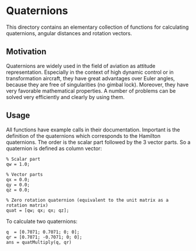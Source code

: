 # Quaternions

This directory contains an elementary collection of functions for calculating quaternions, angular distances and rotation vectors.

## Motivation

Quaternions are widely used in the field of aviation as attitude representation.
Especially in the context of high dynamic control or in transformation aircraft, they have great advantages over Euler angles, because they are free of singularities (no gimbal lock). Moreover, they have very favorable mathematical properties. A number of problems can be solved very efficiently and clearly by using them.

## Usage

All functions have example calls in their documentation.
Important is the definition of the quaternions which corresponds to the Hamilton quaternions. The order is the scalar part followed by the 3 vector parts. So a quaternion is defined as column vector:

    % Scalar part 
    qw = 1.0;

    % Vector parts
    qx = 0.0;
    qy = 0.0;
    qz = 0.0;

    % Zero rotation quaternion (equivalent to the unit matrix as a rotation matrix)
    quat = [qw; qx; qx; qz];

To calculate two quaternions:

    q  = [0.7071; 0.7071; 0; 0];
    qr = [0.7071; -0.7071; 0; 0];
    ans = quatMultiply(q, qr)
